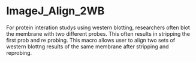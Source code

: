 # ImageJ_Align_2WB
For protein interation studys using western blotting, researchers often blot the membrane with two different probes. This often results in stripping the first prob and re probing. This macro allows user to align two sets of western blottng results of the same membrane after stripping and reprobing.
